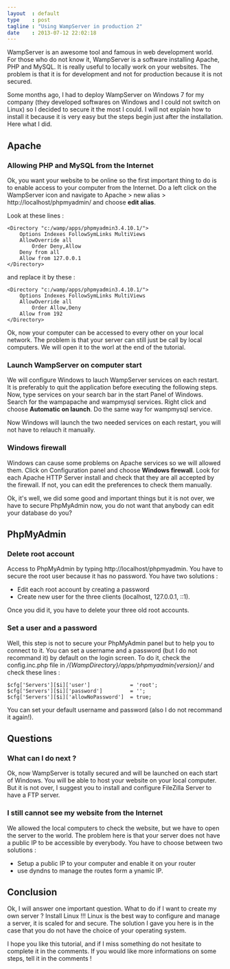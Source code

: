 ```yaml
---
layout  : default
type    : post
tagline : "Using WampServer in production 2"
date    : 2013-07-12 22:02:18
---
```


WampServer is an awesome tool and famous in web development world. For those who do not know it, WampServer is a software installing Apache, PHP and MySQL. It is really useful to locally work on your websites. The problem is that it is for development and not for production because it is not secured.

Some months ago, I had to deploy WampServer on Windows 7 for my company (they developed softwares on Windows and I could not switch on Linux) so I decided to secure it the most I could. I will not explain how to install it because it is very easy but the steps begin just after the installation. Here what I did.

## Apache
### Allowing PHP and MySQL from the Internet
Ok, you want your website to be online so the first important thing to do is to enable access to your computer from the Internet.  Do a left click on the WampServer icon and navigate to Apache > new alias > http://localhost/phpmyadmin/ and choose **edit alias**.

Look at these lines :

```
<Directory "c:/wamp/apps/phpmyadmin3.4.10.1/">
    Options Indexes FollowSymLinks MultiViews
    AllowOverride all
        Order Deny,Allow
	Deny from all
	Allow from 127.0.0.1
</Directory>
```
and replace it by these :

```
<Directory "c:/wamp/apps/phpmyadmin3.4.10.1/">
    Options Indexes FollowSymLinks MultiViews
    AllowOverride all
        Order Allow,Deny
	Allow from 192
</Directory>
```

Ok, now your computer can be accessed to every other on your local network. The problem is that your server can still just be call by local computers. We will open it to the worl at the end of the tutorial.

### Launch WampServer on computer start
We will configure Windows to lauch WampServer services on each restart. It is preferably to quit the application before executing the following steps. Now, type services on your search bar in the start Panel of Windows. Search for the wampapache and wampmysql services. Right click and choose **Automatic on launch**. Do the same way for wampmysql service.

Now Windows will launch the two needed services on each restart, you will not have to relauch it manually.

### Windows firewall
Windows can cause some problems on Apache services so we will allowed them. Click on Configuration panel and choose **Windows firewall**. Look for each Apache HTTP Server install and check that they are all accepted by the firewall. If not, you can edit the preferences to check them manually.

Ok, it's well, we did some good and important things but it is not over, we have to secure PhpMyAdmin now, you do not want that anybody can edit your database do you?

## PhpMyAdmin
### Delete root account
Access to PhpMyAdmin by typing http://localhost/phpmyadmin. You have to secure the root user because it has no password. You have two solutions : 

  - Edit each root account by creating a password
  - Create new user for the three clients (localhost, 127.0.0.1, ::1).
  
Once you did it, you have to delete your three old root accounts.

### Set a user and a password
Well, this step is not to secure your PhpMyAdmin panel but to help you to connect to it. You can set a username and a password (but I do not recommand it) by default on the login screen. To do it, check the config.inc.php file in _/{WampDirectory}/apps/phpmyadmin{version}/_ and check these lines :

```
$cfg['Servers'][$i]['user']		        = 'root';
$cfg['Servers'][$i]['password']		    = '';
$cfg['Servers'][$i]['allowNoPassword']	= true;
```

You can set your default username and password (also I do not recommand it again!).
 
## Questions
### What can I do next ?
Ok, now WampServer is totally secured and will be launched on each start of Windows. You will be able to host your website on your local computer. But it is not over, I suggest you to install and configure FileZilla Server to have a FTP server. 

### I still cannot see my website from the Internet
We allowed the local computers to check the website, but we have to open the server to the world. The problem here is that your server does not have a public IP to be accessible by everybody. You have to choose between two solutions :

  - Setup a public IP to your computer and enable it on your router
  - use dyndns to manage the routes form a ynamic IP.

## Conclusion
Ok, I will answer one important question. What to do if I want to create my own server ? Install Linux !!! Linux is the best way to configure and manage a server, it is scaled for and secure. The solution I gave you here is in the case that you do not have the choice of your operating system.

I hope you like this tutorial, and if I miss something do not hesitate to complete it in the comments. If you would like more informations on some steps, tell it in the comments !